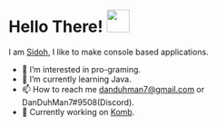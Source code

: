 # Hello There! <img src="https://media.giphy.com/media/hvRJCLFzcasrR4ia7z/giphy.gif" width="40px">

I am [Sidoh](https://github.com/DanDuh-Man), I like to make console based applications.

- 👀 I’m interested in pro-graming.<br>
- 🌱 I’m currently learning Java.<br>
- 📫 How to reach me danduhman7@gmail.com or DanDuhMan7#9508(Discord).<br>
- 🔨 Currently working on [Komb](https://github.com/DanDuh-Man/Komb).

